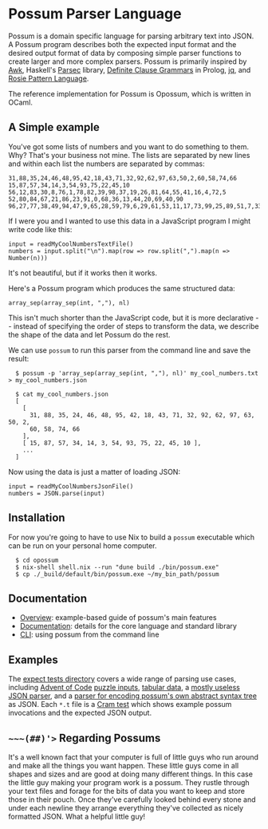 # Possum Parser Language

Possum is a domain specific language for parsing arbitrary text into JSON. A
Possum program describes both the expected input format and the desired output
format of data by composing simple parser functions to create larger and more
complex parsers. Possum is primarily inspired by [Awk], Haskell's [Parsec]
library, [Definite Clause Grammars] in Prolog, [jq], and [Rosie Pattern
Language].

The reference implementation for Possum is Opossum, which is written in OCaml.

[Awk]: https://en.wikipedia.org/wiki/AWK
[Parsec]: https://hackage.haskell.org/package/parsec
[Definite Clause Grammars]: https://en.wikipedia.org/wiki/Definite_clause_grammar
[jq]: https://stedolan.github.io/jq/
[Rosie Pattern Language]: https://rosie-lang.org/

## A Simple example

You've got some lists of numbers and you want to do something to them. Why?
That's your business not mine. The lists are separated by new lines and within
each list the numbers are separated by commas:

```
31,88,35,24,46,48,95,42,18,43,71,32,92,62,97,63,50,2,60,58,74,66
15,87,57,34,14,3,54,93,75,22,45,10
56,12,83,30,8,76,1,78,82,39,98,37,19,26,81,64,55,41,16,4,72,5
52,80,84,67,21,86,23,91,0,68,36,13,44,20,69,40,90
96,27,77,38,49,94,47,9,65,28,59,79,6,29,61,53,11,17,73,99,25,89,51,7,33,85,70
```

If I were you and I wanted to use this data in a JavaScript program I might
write code like this:

```
input = readMyCoolNumbersTextFile()
numbers = input.split("\n").map(row => row.split(",").map(n => Number(n)))
```

It's not beautiful, but if it works then it works.

Here's a Possum program which produces the same structured data:

```
array_sep(array_sep(int, ","), nl)
```

This isn't much shorter than the JavaScript code, but it is more declarative --
instead of specifying the order of steps to transform the data, we describe the
shape of the data and let Possum do the rest.

We can use `possum` to run this parser from the command line and save the result:

```
  $ possum -p 'array_sep(array_sep(int, ","), nl)' my_cool_numbers.txt > my_cool_numbers.json

  $ cat my_cool_numbers.json
  [
    [
      31, 88, 35, 24, 46, 48, 95, 42, 18, 43, 71, 32, 92, 62, 97, 63, 50, 2,
      60, 58, 74, 66
    ],
    [ 15, 87, 57, 34, 14, 3, 54, 93, 75, 22, 45, 10 ],
    ...
  ]
```

Now using the data is just a matter of loading JSON:

```
input = readMyCoolNumbersJsonFile()
numbers = JSON.parse(input)
```

## Installation

For now you're going to have to use Nix to build a `possum` executable which can
be run on your personal home computer.

```
  $ cd opossum
  $ nix-shell shell.nix --run "dune build ./bin/possum.exe"
  $ cp ./_build/default/bin/possum.exe ~/my_bin_path/possum
```

## Documentation

- [Overview]: example-based guide of possum's main features
- [Documentation]: details for the core language and standard library
- [CLI]: using possum from the command line

[overview]: docs/overview.md
[documentation]: docs/language.md
[cli]: docs/cli.md

## Examples

The [expect tests directory] covers a wide range of parsing use cases, including
[Advent of Code] [puzzle inputs], [tabular data], a [mostly useless JSON parser], and a
[parser for encoding possum's own abstract syntax tree] as JSON. Each `*.t` file
is a [Cram test] which shows example possum invocations and the expected JSON
output.

[expect tests directory]: opossum/test/expect/
[advent of code]: https://adventofcode.com/
[puzzle inputs]: opossum/test/expect/advent_2021_day_04.t/
[tabular data]: opossum/test/expect/tabular_data.t/
[mostly useless JSON parser]: opossum/test/expect/json.t/
[parser for encoding possum's own abstract syntax tree]: opossum/test/expect/possum_ast.t/
[cram test]: https://bitheap.org/cram/

## `~~~(##)'>` Regarding Possums

It's a well known fact that your computer is full of little guys who run around
and make all the things you want happen. These little guys come in all shapes
and sizes and are good at doing many different things. In this case the little
guy making your program work is a possum. They rustle through your text files
and forage for the bits of data you want to keep and store those in their pouch.
Once they've carefully looked behind every stone and under each newline they
arrange everything they've collected as nicely formatted JSON. What a helpful
little guy!
